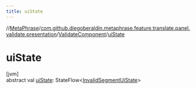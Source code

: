 ```yaml
---
title: uiState
---
```

//[MetaPhrase](../../../index.html)/[com.github.diegoberaldin.metaphrase.feature.translate.panel.validate.presentation](../index.html)/[ValidateComponent](index.html)/[uiState](ui-state.html)



# uiState



[jvm]\
abstract val [uiState](ui-state.html): StateFlow&lt;[InvalidSegmentUiState](../-invalid-segment-ui-state/index.html)&gt;




